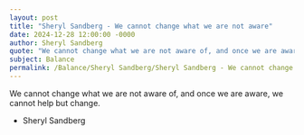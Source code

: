 ```yaml
---
layout: post
title: "Sheryl Sandberg - We cannot change what we are not aware"
date: 2024-12-28 12:00:00 -0000
author: Sheryl Sandberg
quote: "We cannot change what we are not aware of, and once we are aware, we cannot help but change."
subject: Balance
permalink: /Balance/Sheryl Sandberg/Sheryl Sandberg - We cannot change what we are not aware
---
```


We cannot change what we are not aware of, and once we are aware, we cannot help but change.

- Sheryl Sandberg
